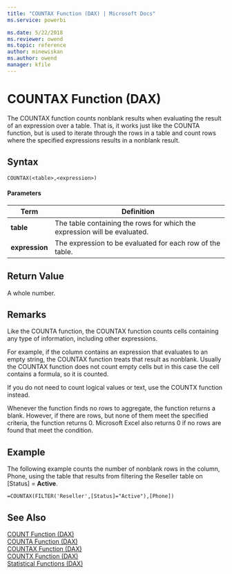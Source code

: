 ```yaml
---
title: "COUNTAX Function (DAX) | Microsoft Docs"
ms.service: powerbi 

ms.date: 5/22/2018
ms.reviewer: owend
ms.topic: reference
author: minewiskan
ms.author: owend
manager: kfile
---
```

# COUNTAX Function (DAX)
The COUNTAX function counts nonblank results when evaluating the result of an expression over a table. That is, it works just like the COUNTA function, but is used to iterate through the rows in a table and count rows where the specified expressions results in a nonblank result.  
  
## Syntax  
  
```dax
COUNTAX(<table>,<expression>)  
```
  
#### Parameters  
  
|Term|Definition|  
|--------|--------------|  
|**table**|The table containing the rows for which the expression will be evaluated.|  
|**expression**|The expression to be evaluated for each row of the table.|  
  
## Return Value  
A whole number.  
  
## Remarks  
Like the COUNTA function, the COUNTAX function counts cells containing any type of information, including other expressions.  
  
For example, if the column contains an expression that evaluates to an empty string, the COUNTAX function treats that result as nonblank. Usually the COUNTAX function does not count empty cells but in this case the cell contains a formula, so it is counted.  
  
If you do not need to count logical values or text, use the COUNTX function instead.  
  
Whenever the function finds no rows to aggregate, the function returns a blank. However, if there are rows, but none of them meet the specified criteria, the function returns 0. Microsoft Excel also returns 0 if no rows are found that meet the condition.  
  
## Example  
The following example counts the number of nonblank rows in the column, Phone, using the table that results from filtering the Reseller table on [Status] = **Active**.  
  
```dax
=COUNTAX(FILTER('Reseller',[Status]="Active"),[Phone])  
```
  
## See Also  
[COUNT Function &#40;DAX&#41;](count-function-dax.md)  
[COUNTA Function &#40;DAX&#41;](counta-function-dax.md)  
[COUNTAX Function &#40;DAX&#41;](countax-function-dax.md)  
[COUNTX Function &#40;DAX&#41;](countx-function-dax.md)  
[Statistical Functions &#40;DAX&#41;](statistical-functions-dax.md)  
  

